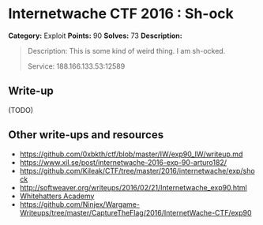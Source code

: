 # Internetwache CTF 2016 : Sh-ock

**Category:** Exploit
**Points:** 90
**Solves:** 73
**Description:**

> Description: This is some kind of weird thing. I am sh-ocked.
>
>
> Service: 188.166.133.53:12589


## Write-up

(TODO)

## Other write-ups and resources

* <https://github.com/0xbkth/ctf/blob/master/IW/exp90_IW/writeup.md>
* <https://www.xil.se/post/internetwache-2016-exp-90-arturo182/>
* <https://github.com/Kileak/CTF/tree/master/2016/internetwache/exp/shock>
* <http://softweaver.org/writeups/2016/02/21/Internetwache_exp90.html>
* [Whitehatters Academy](https://www.whitehatters.academy/iw2016-ctf-exp90-sh-ock/)
* <https://github.com/Ninjex/Wargame-Writeups/tree/master/CaptureTheFlag/2016/InternetWache-CTF/exp90>
